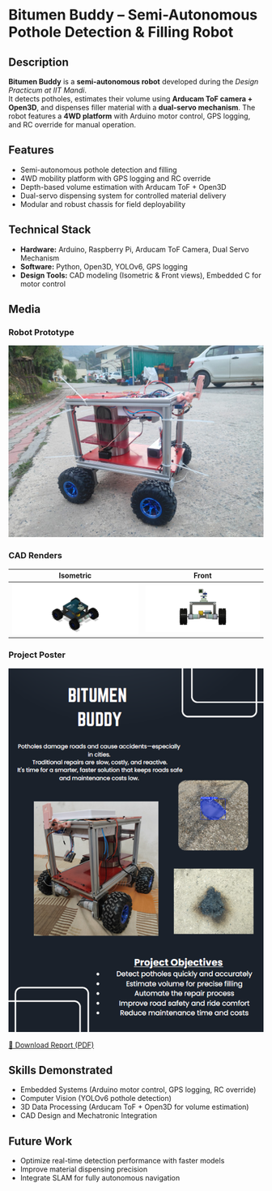 # Bitumen Buddy – Semi-Autonomous Pothole Detection & Filling Robot

## Description
**Bitumen Buddy** is a **semi-autonomous robot** developed during the *Design Practicum at IIT Mandi*.  
It detects potholes, estimates their volume using **Arducam ToF camera + Open3D**, and dispenses filler material with a **dual-servo mechanism**. The robot features a **4WD platform** with Arduino motor control, GPS logging, and RC override for manual operation.

## Features
- Semi-autonomous pothole detection and filling  
- 4WD mobility platform with GPS logging and RC override  
- Depth-based volume estimation with Arducam ToF + Open3D  
- Dual-servo dispensing system for controlled material delivery  
- Modular and robust chassis for field deployability  

## Technical Stack
- **Hardware:** Arduino, Raspberry Pi, Arducam ToF Camera, Dual Servo Mechanism  
- **Software:** Python, Open3D, YOLOv6, GPS logging  
- **Design Tools:** CAD modeling (Isometric & Front views), Embedded C for motor control  

## Media

### Robot Prototype
![Bitumen Buddy](bot2.jpg)

### CAD Renders
| Isometric | Front |
|-----------|-------|
| ![CAD Isometric](cad_iso.jpg) | ![CAD Front](cad_front.jpg) |

### Project Poster
<p align="center">
  <img src="poster.png" alt="Project Poster" width="600">
</p>

<p>
  <a href="report.pdf" download>
    📄 Download Report (PDF)
  </a>
</p>

## Skills Demonstrated
- Embedded Systems (Arduino motor control, GPS logging, RC override)  
- Computer Vision (YOLOv6 pothole detection)  
- 3D Data Processing (Arducam ToF + Open3D for volume estimation)  
- CAD Design and Mechatronic Integration  

## Future Work
- Optimize real-time detection performance with faster models  
- Improve material dispensing precision  
- Integrate SLAM for fully autonomous navigation
